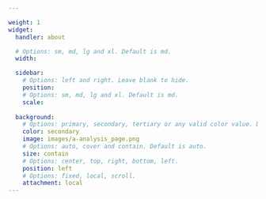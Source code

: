```yaml
---

weight: 1
widget:
  handler: about

  # Options: sm, md, lg and xl. Default is md.
  width:

  sidebar:
    # Options: left and right. Leave blank to hide.
    position:
    # Options: sm, md, lg and xl. Default is md.
    scale:
  
  background:
    # Options: primary, secondary, tertiary or any valid color value. Default is primary.
    color: secondary
    image: images/a-analysis_page.png
    # Options: auto, cover and contain. Default is auto.
    size: contain
    # Options: center, top, right, bottom, left.
    position: left
    # Options: fixed, local, scroll.
    attachment: local
---
```

